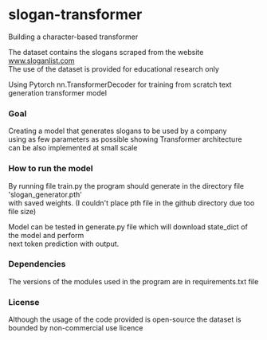 # slogan-transformer
Building a character-based transformer 

The dataset contains the slogans scraped from the website www.sloganlist.com  
The use of the dataset is provided for educational research only  

Using Pytorch nn.TransformerDecoder for training from scratch text generation transformer model 

### Goal
Creating a model that generates slogans to be used by a company  
using as few parameters as possible showing Transformer architecture  
can be also implemented at small scale  

### How to run the model
By running file train.py the program should generate in the directory file 'slogan_generator.pth'  
with saved weights. (I couldn't place pth file in the github directory due too file size)  

Model can be tested in generate.py file which will download state_dict of the model and perform  
next token prediction with output.

### Dependencies
The versions of the modules used in the program are in requirements.txt file  

### License
Although the usage of the code provided is open-source the dataset is bounded by non-commercial use licence  
